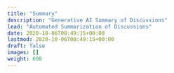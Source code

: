 ```yaml
---
title: "Summary"
description: "Generative AI Summary of Discussions"
lead: "Automated Summarization of Discussions"
date: 2020-10-06T08:49:15+00:00
lastmod: 2020-10-06T08:49:15+00:00
draft: false
images: []
weight: 600
---
```

